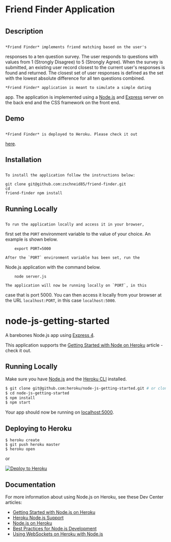 #     Friend Finder Application
# 
##     Description
## 
	*Friend Finder* implements friend matching based on the user's
responses to a ten question survey. The user responds to questions
with values from 1 (Strongly Disagree) to 5 (Strongly Agree). When
the survey is submitted, an existing user record closest to the
current user's responses is found and returned. The closest set of
user responses is defined as the set with the lowest absolute
difference for all ten questions combined.

	*Friend Finder* application is meant to simulate a simple dating
app. The application is implemented using a
[Node.js](https://nodejs.org/en/) and
[Express](https://expressjs.com/) server on the back end and the
CSS framework on the front
end.

##     Demo
## 
	*Friend Finder* is deployed to Heroku. Please check it out
[here]().

##     Installation
## 
	To install the application follow the instructions below:

	git clone git@github.com:zschneid85/friend-finder.git 
	cd
	friend-finder npm install

##     Running Locally
## 
	To run the application locally and access it in your browser,
first set the `PORT` environment variable to the value of your
choice. An example is shown below.

		export PORT=5000

	After the `PORT` environment variable has been set, run the
Node.js application with the command below.

		node server.js

	The application will now be running locally on `PORT`, in this
case that is port 5000. You can then access it locally from your
browser at the URL `localhost:PORT`, in this case `localhost:5000`.





# node-js-getting-started

A barebones Node.js app using [Express 4](http://expressjs.com/).

This application supports the [Getting Started with Node on Heroku](https://devcenter.heroku.com/articles/getting-started-with-nodejs) article - check it out.

## Running Locally

Make sure you have [Node.js](http://nodejs.org/) and the [Heroku CLI](https://cli.heroku.com/) installed.

```sh
$ git clone git@github.com:heroku/node-js-getting-started.git # or clone your own fork
$ cd node-js-getting-started
$ npm install
$ npm start
```

Your app should now be running on [localhost:5000](http://localhost:5000/).

## Deploying to Heroku

```
$ heroku create
$ git push heroku master
$ heroku open
```
or

[![Deploy to Heroku](https://www.herokucdn.com/deploy/button.png)](https://heroku.com/deploy)

## Documentation

For more information about using Node.js on Heroku, see these Dev Center articles:

- [Getting Started with Node.js on Heroku](https://devcenter.heroku.com/articles/getting-started-with-nodejs)
- [Heroku Node.js Support](https://devcenter.heroku.com/articles/nodejs-support)
- [Node.js on Heroku](https://devcenter.heroku.com/categories/nodejs)
- [Best Practices for Node.js Development](https://devcenter.heroku.com/articles/node-best-practices)
- [Using WebSockets on Heroku with Node.js](https://devcenter.heroku.com/articles/node-websockets)
